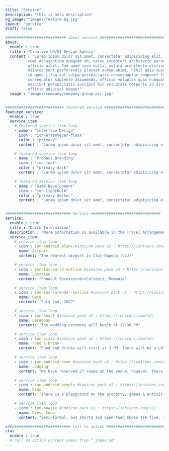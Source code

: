 ```yaml
---
title: "Service"
description: "this is meta description"
bg_image: "images/feature-bg.jpg"
layout: "service"
draft: false

########################### about service #############################
about:
  enable : true
  title : "Creative UX/UI Design Agency"
  content : "Lorem ipsum dolor sit amet, consectetur adipisicing elit. Voluptate soluta corporis odit, optio
          cum! Accusantium numquam ab, natus excepturi architecto earum ipsa aliquam, illum, omnis rerum, eveniet
          officia nihil. Eum quod iure nulla, soluta architecto distinctio. Nesciunt odio ullam expedita, neque fugit
          maiores sunt perferendis placeat autem animi, nihil quis suscipit quibusdam ut reiciendis doloribus natus nemo
          id quod illum aut culpa perspiciatis consequuntur tempore? Facilis nam vitae iure quisquam eius harum
          consequatur sapiente assumenda, officia voluptas quas numquam placeat, alias molestias nisi laudantium
          nesciunt perspiciatis suscipit hic voluptate corporis id distinctio earum. Dolor reprehenderit fuga dolore
          officia adipisci neque!"
  image : "images/company/company-group-pic.jpg"


########################## featured service ############################
featured_service:
  enable : true
  service_item:
    # featured service item loop
    - name : "Interface Design"
      icon : "ion-erlenmeyer-flask"
      color : "primary"
      content : "Lorem ipsum dolor sit amet, consectetur adipisicing elit. Saepe enim impedit repudiandae omnis est temporibus."

    # featured service item loop
    - name : "Product Branding"
      icon : "ion-leaf"
      color : "primary-dark"
      content : "Lorem ipsum dolor sit amet, consectetur adipisicing elit. Saepe enim impedit repudiandae omnis est temporibus."

    # featured service item loop
    - name : "Game Development"
      icon : "ion-lightbulb"
      color : "primary-darker"
      content : "Lorem ipsum dolor sit amet, consectetur adipisicing elit. Saepe enim impedit repudiandae omnis est temporibus."


############################# Service ###############################
service:
  enable : true
  title : "Quick Information"
  description : "More information is available in the Travel Arrangements page of this site"
  service_item:
    # service item loop
    - icon : ion-android-plane #ionicon pack v2 : https://ionicons.com/v2/
      name: Airport
      content: "The nearest airport is Cluj-Napoca (CLJ)"

    # service item loop
    - icon : ion-ios-world-outline #ionicon pack v2 : https://ionicons.com/v2/
      name: Location
      content: "Conacul Secuiesc<br>Colțești, Romania"

    # service item loop
    - icon : ion-ios-calendar-outline #ionicon pack v2 : https://ionicons.com/v2/
      name: Date
      content: "July 2nd, 2022"

    # service item loop
    - icon : ion-heart #ionicon pack v2 : https://ionicons.com/v2/
      name: Ceremony
      content: "The wedding ceremony will begin at 12:30 PM"

    # service item loop
    - icon : ion-pizza #ionicon pack v2 : https://ionicons.com/v2/
      name: Food & Drink
      content: "Food and drinks will start at 2 PM. There will be a LOT of food, so pace yourself!"

    # service item loop
    - icon : ion-android-home #ionicon pack v2 : https://ionicons.com/v2/
      name: Lodging
      content: "We have reserved 27 rooms at the venue, however, there are hotels within 30-40 minutes by car"

    # service item loop
    - icon : ion-android-people #ionicon pack v2 : https://ionicons.com/v2/
      name: Kids
      content: "There is a playground on the property, games & activities, and changing facilities in the hotel"

    # service item loop
    - icon : ion-bowtie #ionicon pack v2 : https://ionicons.com/v2/
      name: Dress Code
      content: "Semi-formal, but shorts and open-toed shoes are fine. It will be held outside on a grassy field and it's going to be hot 30°C (86°F)"

############################# call to action #################################
cta:
  enable : true
  # call to action content comes from "_index.md"
---
```

